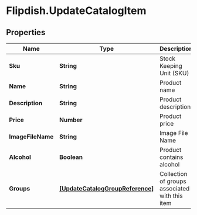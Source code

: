 # Flipdish.UpdateCatalogItem

## Properties
Name | Type | Description | Notes
------------ | ------------- | ------------- | -------------
**Sku** | **String** | Stock Keeping Unit (SKU) | [optional] 
**Name** | **String** | Product name | [optional] 
**Description** | **String** | Product description | [optional] 
**Price** | **Number** | Product price | [optional] 
**ImageFileName** | **String** | Image File Name | [optional] 
**Alcohol** | **Boolean** | Product contains alcohol | [optional] 
**Groups** | [**[UpdateCatalogGroupReference]**](UpdateCatalogGroupReference.md) | Collection of groups associated with this item | [optional] 


